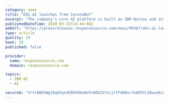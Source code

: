 ```yaml
---
category: news
title: "EBI.AI launches free CoronaBot"
excerpt: "The company’s core AI platform is built on IBM Watson and integrates with all leading systems. CoronaBot is free of charge for the first four months. New customers should call 01926 623303 or email EBI.AI at info@ebi.ai Existing customers should contact their account manager for more details. To learn how conversational AI can tactically ..."
publishedDateTime: 2020-03-31T14:44:00Z
webUrl: "https://pressreleases.responsesource.com/news/99387/ebi-ai-launches-free-coronabot/"
type: article
quality: 19
heat: 19
published: false

provider:
  name: responsesource.com
  domain: responsesource.com

topics:
  - IBM AI
  - AI

secured: "VrYc6BUSWg1DqGFpe3ER5h9QvWxPn8DbZ1YccjrYFd08nc+kAPEYL50wueEx2Ou9g/SOhfo6rqNTcYU/GfB+zBO8iUWFVoJrWIMETOvxMMT7XGEpNNKrjNaCXzHB8ex77ED+yKTwqBAc91H8CSWT/oeTjB1eKpMr66pKEOdZRWJYFyRsaJfjvnXaNDppnFEgZzJ9g5OMNCvgEejmfLUyh2/wF0W1Aoba436uOK+eXVF8b7wNZFnuNPtUS/68TILZ25u71qkx/byOnRpKNm48sXSgMvr2zUu1GfFzeWo9PD7n2RCt6uWcq3JJJZbI3hQG;EFVMMZKTKgmpBN8MBaCn4Q=="
---
```


